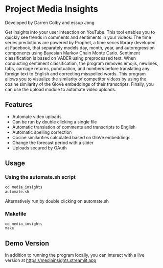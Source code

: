 # Project Media Insights
Developed by Darren Colby and essup Jong

Get insights into your user inteaction on YouTube. This tool enables you to
quickly see trends in comments and sentiments in your videos. The time series 
predictions are powered by Prophet, a time series library developed at Facebook,
that separately models day, month, year, and autoregression components using 
Bayesian Markov Chain Monte Carlo. Sentiment classification is based on VADER
using preprocessed text. When conducting sentiment classification, the program 
removes emojis, newlines, tabs, carriage returns, punctuation, and numbers before
translating any foreign text to English and correcting misspelled words. This 
program allows you to visualize the similarity of competitor videos by using
the cosine similarity of the GloVe embeddings of their transcripts. Finally,
you can use the upload module to automate video uploads.

## Features

* Automate video uploads
* Can be run by double clicking a single file
* Automatic translation of comments and transcripts to English
* Automatic spelling correction
* Cosine similarities calculated based on GloVe embeddings
* Change the forecast period with a slider
* Uploads secured by OAuth

## Usage
### Using the automate.sh script
```Python
cd media_insights
automate.sh
```
Alternatively run by double clicking on automate.sh

### Makefile
```Shell
cd media_insights
make
```

## Demo Version
In addition to running the program locally, you can interact with a live version at https://mediainsights.streamlit.app

